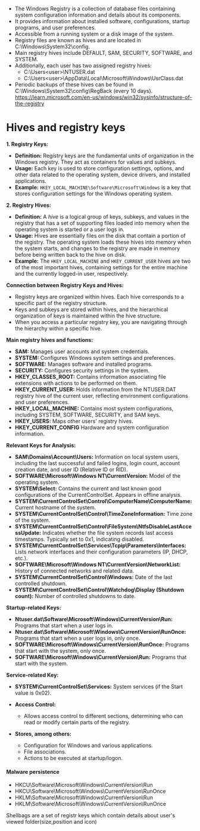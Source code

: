 - The Windows Registry is a collection of database files containing system configuration information and details about its components.
- It provides information about installed software, configurations, startup programs, and user preferences.
- Accessible from a running system or a disk image of the system.
- Registry files are known as hives and are located in C:\Windows\System32\config.
- Main registry hives include DEFAULT, SAM, SECURITY, SOFTWARE, and SYSTEM.
- Additionally, each user has two assigned registry hives:
  - C:\Users\<user>\NTUSER.dat
  - C:\Users\<user>\AppData\Local\Microsoft\Windows\UsrClass.dat
- Periodic backups of these hives can be found in C:\Windows\System32\config\RegBack (every 10 days).
https://learn.microsoft.com/en-us/windows/win32/sysinfo/structure-of-the-registry

# Hives and registry keys
**1. Registry Keys:**
- **Definition:** Registry keys are the fundamental units of organization in the Windows registry. They act as containers for values and subkeys.
- **Usage:** Each key is used to store configuration settings, options, and other data related to the operating system, device drivers, and installed applications.
- **Example:** `HKEY_LOCAL_MACHINE\Software\Microsoft\Windows` is a key that stores configuration settings for the Windows operating system.

**2. Registry Hives:**
- **Definition:** A _hive_ is a logical group of keys, subkeys, and values in the registry that has a set of supporting files loaded into memory when the operating system is started or a user logs in.
- **Usage:** Hives are essentially files on the disk that contain a portion of the registry. The operating system loads these hives into memory when the system starts, and changes to the registry are made in memory before being written back to the hive on disk.
- **Example:** The `HKEY_LOCAL_MACHINE` and `HKEY_CURRENT_USER` hives are two of the most important hives, containing settings for the entire machine and the currently logged-in user, respectively.

**Connection between Registry Keys and Hives:**
- Registry keys are organized within hives. Each hive corresponds to a specific part of the registry structure.
- Keys and subkeys are stored within hives, and the hierarchical organization of keys is maintained within the hive structure.
- When you access a particular registry key, you are navigating through the hierarchy within a specific hive.


**Main registry hives and functions:**
- **SAM:** Manages user accounts and system credentials.
- **SYSTEM:** Configures Windows system settings and preferences.
- **SOFTWARE:** Manages software and installed programs.
- **SECURITY:** Configures security settings in the system.
- **HKEY_CLASSES_ROOT:** Contains information associating file extensions with actions to be performed on them.
- **HKEY_CURRENT_USER:** Holds information from the NTUSER.DAT registry hive of the current user, reflecting environment configurations and user preferences.
- **HKEY_LOCAL_MACHINE:** Contains most system configurations, including SYSTEM, SOFTWARE, SECURITY, and SAM keys.
- **HKEY_USERS:** Maps other users' registry hives.
- **HKEY_CURRENT_CONFIG** Hardware and system configuration information.

**Relevant Keys for Analysis:**
- **SAM\\Domains\\Account\\Users:** Information on local system users, including the last successful and failed logins, login count, account creation date, and user ID (Relative ID or RID).
- **SOFTWARE\\Microsoft\\Windows NT\\CurrentVersion:** Model of the operating system.
- **SYSTEM\\Select:** Contains the current and last known good configurations of the CurrentControlSet. Appears in offline analysis.
- **SYSTEM\\CurrentControlSet\\Control\\ComputerName\\ComputerName:** Current hostname of the system.
- **SYSTEM\\CurrentControlSet\\Control\\TimeZoneInformation:** Time zone of the system.
- **SYSTEM\\CurrentControlSet\\Control\\FileSystem\\NtfsDisableLastAccessUpdate:** Indicates whether the file system records last access timestamps. Typically set to 0x1, indicating disabled.
- **SYSTEM\\CurrentControlSet\\Services\\Tcpip\\Parameters\\Interfaces:** Lists network interfaces and their configuration parameters (IP, DHCP, etc.).
- **SOFTWARE\\Microsoft\\Windows NT\\CurrentVersion\\NetworkList:** History of connected networks and related data.
- **SYSTEM\\CurrentControlSet\\Control\\Windows:** Date of the last controlled shutdown.
- **SYSTEM\\CurrentControlSet\\Control\\Watchdog\\Display (Shutdown count):** Number of controlled shutdowns to date.

**Startup-related Keys:**
- **Ntuser.dat\\Software\\Microsoft\\Windows\\CurrentVersion\\Run:** Programs that start when a user logs in.
- **Ntuser.dat\\Software\\Microsoft\\Windows\\CurrentVersion\\RunOnce:** Programs that start when a user logs in, only once.
- **SOFTWARE\\Microsoft\\Windows\\CurrentVersion\\RunOnce:** Programs that start with the system, only once.
- **SOFTWARE\\Microsoft\\Windows\\CurrentVersion\\Run:** Programs that start with the system.

**Service-related Key:**
- **SYSTEM\\CurrentControlSet\\Services:** System services (if the Start value is 0x02).

- **Access Control:**
    - Allows access control to different sections, determining who can read or modify certain parts of the registry.
- **Stores, among others:**
    - Configuration for Windows and various applications.
    - File associations.
    - Actions to be executed at startup/logon.
#### Malware persistence
- HKCU\Software\Microsoft\Windows\CurrentVersion\Run
- HKCU\Software\Microsoft\Windows\CurrentVersion\RunOnce
- HKLM\Software\Microsoft\Windows\CurrentVersion\Run
- HKLM\Software\Microsoft\Windows\CurrentVersion\RunOnce


Shellbags are a set of registr keys which contain details about user's viewed folder(size,position and icon)